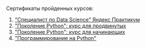 Сертификаты пройденных курсов:

1. ["Специалист по Data Science" Яндекс Практикум](https://github.com/dezhov/practicum-ds-projects/blob/main/Certificates/%D0%95%D0%B6%D0%BE%D0%B2%20%D0%94%D0%BC%D0%B8%D1%82%D1%80%D0%B8%D0%B9%20%D0%92%D0%B0%D0%BB%D0%B5%D1%80%D1%8C%D0%B5%D0%B2%D0%B8%D1%87_20222%D0%A6%D0%9F%D0%94%D0%A100758.pdf)
2. ["Поколение Python": курс для продвинутых](https://github.com/dezhov/practicum-ds-projects/blob/main/Certificates/Python%20%D0%B4%D0%BB%D1%8F%20%D0%BF%D1%80%D0%BE%D0%B4%D0%B2%D0%B8%D0%BD%D1%83%D1%82%D1%8B%D1%85.pdf)
3. ["Поколение Python": курс для начинающих](https://github.com/dezhov/practicum-ds-projects/blob/main/Certificates/Python%20%D0%B4%D0%BB%D1%8F%20%D0%BD%D0%B0%D1%87%D0%B8%D0%BD%D0%B0%D1%8E%D1%89%D0%B8%D1%85.pdf)
4. ["Программирование на Python"](https://github.com/dezhov/practicum-ds-projects/blob/main/Certificates/%D0%9F%D1%80%D0%BE%D0%B3%D1%80%D0%B0%D0%BC%D0%BC%D0%B8%D1%80%D0%BE%D0%B2%D0%B0%D0%BD%D0%B8%D0%B5%20%D0%BD%D0%B0%20Python.pdf)
